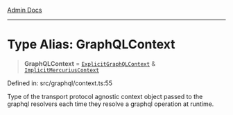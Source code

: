 [Admin Docs](/)

***

# Type Alias: GraphQLContext

> **GraphQLContext** = [`ExplicitGraphQLContext`](ExplicitGraphQLContext.md) & [`ImplicitMercuriusContext`](ImplicitMercuriusContext.md)

Defined in: src/graphql/context.ts:55

Type of the transport protocol agnostic context object passed to the graphql resolvers each time they resolve a graphql operation at runtime.
